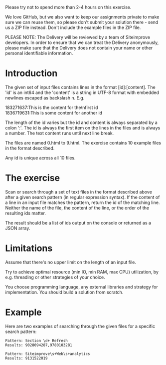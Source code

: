 Please try not to spend more than 2-4 hours on this exercise.

We love GitHub, but we also want to keep our assignments private to make sure we can reuse them,
so please don't submit your solution there - send us a ZIP file instead. Don't include the example files in the ZIP file.

PLEASE NOTE: The Delivery will be reviewed by a team of Siteimprove developers. In order to ensure that we can treat the Delivery anonymously, please make sure that the Delivery does not contain your name or other personal identifiable information.

Introduction
============

The given set of input files contains lines in the format [id]:[content]. The 'id' is an int64 and
the 'content' is a string in UTF-8 format with embedded newlines escaped as backslash n. E.g.

183271637:This is the content for the\nfirst id  
1836719631:This is some content for another id

The length of the id varies but the id and content is always separated by a colon ':'. The id
is always the first item on the lines in the files and is always a number. The text content
runs until next line break.

The files are named 0.html to 9.html. The exercise contains 10 example files in the format described.

Any id is unique across all 10 files.

The exercise
============

Scan or search through a set of text files in the format described above after a given search pattern
(in regular expression syntax). If the content of a line in an input file matches the pattern, return the id of the
matching line. Neither the name of the file, the content of the line, or the order of the resulting ids
matter.

The result should be a list of ids output on the console or returned as a JSON array.

Limitations
===========

Assume that there's no upper limit on the length of an input file.

Try to achieve optimal resource (min IO, min RAM, max CPU) utilization, by e.g. threading or other
strategies of your choice.

You choose programming language, any external libraries and strategy for implementation. You should
build a solution from scratch.

Example
=======

Here are two examples of searching through the given files for a specific search pattern:

	Pattern: Section \d+ Refresh
	Results: 9028094287,9780103281

	Pattern: Siteimprove\s+Web\s+analytics
	Results: 9131522019


